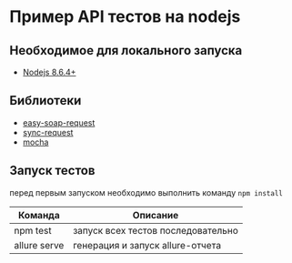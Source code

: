 # Пример API тестов на nodejs

## Необходимое для локального запуска

* [Nodejs 8.6.4+](https://nodejs.org/)

## Библиотеки
* [easy-soap-request](https://www.npmjs.com/package/easy-soap-request)
* [sync-request](https://www.npmjs.com/package/sync-request)
* [mocha](https://www.npmjs.com/package/mocha)

## Запуск тестов

перед первым запуском необходимо выполнить команду `npm install`

Команда | Описание
------------ | -------------
npm test | запуск всех тестов последовательно
allure serve | генерация и запуск allure-отчета
